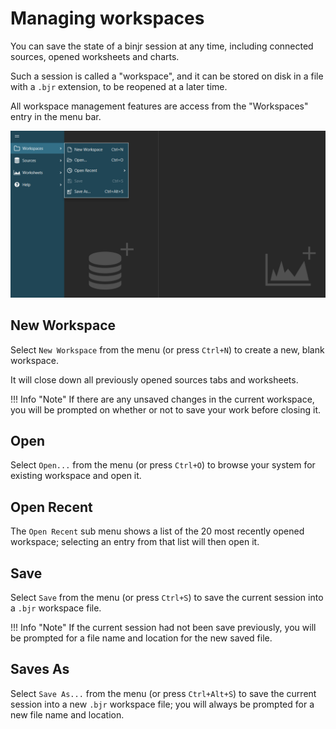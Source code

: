 # Managing workspaces

<style>
    video {
        width: 100%;
        height: auto;
        box-shadow: 0 0 .2rem rgba(0, 0, 0, .1), 0 .2rem .4rem rgba(0, 0, 0, .2);
    }
</style>

You can save the state of a binjr session at any time, including connected sources, opened worksheets and 
charts.

Such a session is called a "workspace", and it can be stored on disk in a file with a `.bjr` extension, to be reopened 
at a later time.
      
All workspace management features are access from the "Workspaces" entry in the menu bar.

![menu](../../assets/images/workspaces_menu.png)

## New Workspace

Select `New Workspace` from the menu (or press `Ctrl+N`) to create a new, blank workspace.

It will close down all previously opened sources tabs and worksheets.

!!! Info "Note"
    If there are any unsaved changes in the current workspace, you will be prompted on whether or not to save your 
    work before closing it. 

## Open

Select `Open...` from the menu (or press `Ctrl+O`) to browse your system for existing workspace and open it.

## Open Recent 

The `Open Recent` sub menu shows a list of the 20 most recently opened workspace; selecting an entry from that list will 
then open it.

## Save

Select `Save` from the menu (or press `Ctrl+S`) to save the current session into a `.bjr` workspace file.

!!! Info "Note"
    If the current session had not been save previously, you will be prompted for a file name and location for the new 
    saved file. 
    
## Saves As

Select `Save As...` from the menu (or press `Ctrl+Alt+S`) to save the current session into a new `.bjr` workspace file; you will always be prompted for a new file name and location.

